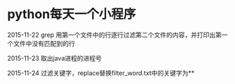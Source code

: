 # python每天一个小程序

2015-11-22 grep 用第一个文件中的行逐行过滤第二个文件的内容，并打印出第一个文件中没有匹配到的行

2015-11-23 取出java进程的进程号

2015-11-24 过滤关键字，replace替换filter_word.txt中的关键字为**
